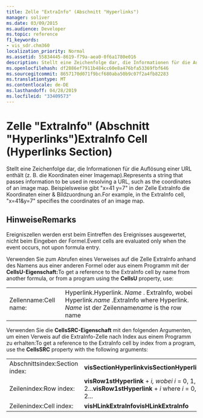 ```yaml
---
title: Zelle "ExtraInfo" (Abschnitt "Hyperlinks")
manager: soliver
ms.date: 03/09/2015
ms.audience: Developer
ms.topic: reference
f1_keywords:
- vis_sdr.chm360
localization_priority: Normal
ms.assetid: 55834445-8619-f79a-aea0-0f6a1780e016
description: Stellt eine Zeichenfolge dar, die Informationen für die Auflösung einer URL enthält (z. B. die Koordinaten einer Imagemap). Beispielsweise werden in der Zelle ExtraInfo x=41 &amp; y=7 die Koordinaten einer Bildzuordnung angegeben.
ms.openlocfilehash: df2886ef7911b484cc60e8a476bfa53369fbf646
ms.sourcegitcommit: 8657170d071f9bcf680aba50b9c07f2a4fb82283
ms.translationtype: MT
ms.contentlocale: de-DE
ms.lasthandoff: 04/28/2019
ms.locfileid: "33409573"
---
```

# <a name="extrainfo-cell-hyperlinks-section"></a><span data-ttu-id="ecf6b-104">Zelle "ExtraInfo" (Abschnitt "Hyperlinks")</span><span class="sxs-lookup"><span data-stu-id="ecf6b-104">ExtraInfo Cell (Hyperlinks Section)</span></span>

<span data-ttu-id="ecf6b-105">Stellt eine Zeichenfolge dar, die Informationen für die Auflösung einer URL enthält (z. B. die Koordinaten einer Imagemap).</span><span class="sxs-lookup"><span data-stu-id="ecf6b-105">Represents a string that passes information to be used in resolving a URL, such as the coordinates of an image map.</span></span> <span data-ttu-id="ecf6b-106">Beispielsweise gibt "x=41 y=7" in der Zelle ExtraInfo die Koordinaten einer &amp; Bildzuordnung an.</span><span class="sxs-lookup"><span data-stu-id="ecf6b-106">For example, in the ExtraInfo cell, "x=41&amp;y=7" specifies the coordinates of an image map.</span></span>
  
## <a name="remarks"></a><span data-ttu-id="ecf6b-107">Hinweise</span><span class="sxs-lookup"><span data-stu-id="ecf6b-107">Remarks</span></span>

<span data-ttu-id="ecf6b-108">Ereigniszellen werden erst beim Eintreffen des Ereignisses ausgewertet, nicht beim Eingeben der Formel.</span><span class="sxs-lookup"><span data-stu-id="ecf6b-108">Event cells are evaluated only when the event occurs, not upon formula entry.</span></span>
  
<span data-ttu-id="ecf6b-109">Verwenden Sie zum Abrufen eines Verweises auf die Zelle ExtraInfo anhand des Namens aus einer anderen Formel oder aus einem Programm mit der **CellsU-Eigenschaft:**</span><span class="sxs-lookup"><span data-stu-id="ecf6b-109">To get a reference to the ExtraInfo cell by name from another formula, or from a program using the **CellsU** property, use:</span></span> 
  
|||
|:-----|:-----|
| <span data-ttu-id="ecf6b-110">Zellenname:</span><span class="sxs-lookup"><span data-stu-id="ecf6b-110">Cell name:</span></span>  <br/> | <span data-ttu-id="ecf6b-111">Hyperlink.</span><span class="sxs-lookup"><span data-stu-id="ecf6b-111">Hyperlink.</span></span>  <span data-ttu-id="ecf6b-112">*Name*  . ExtraInfo, wobei Hyperlink.</span><span class="sxs-lookup"><span data-stu-id="ecf6b-112">*name*  .ExtraInfo            where Hyperlink.</span></span>  <span data-ttu-id="ecf6b-113">*Name*  ist der Zeilenname</span><span class="sxs-lookup"><span data-stu-id="ecf6b-113">*name*  is the row name</span></span>  <br/> |
   
<span data-ttu-id="ecf6b-114">Verwenden Sie die **CellsSRC-Eigenschaft** mit den folgenden Argumenten, um einen Verweis auf die ExtraInfo-Zelle nach Index aus einem Programm zu erhalten:</span><span class="sxs-lookup"><span data-stu-id="ecf6b-114">To get a reference to the ExtraInfo cell by index from a program, use the **CellsSRC** property with the following arguments:</span></span> 
  
|||
|:-----|:-----|
| <span data-ttu-id="ecf6b-115">Abschnittsindex:</span><span class="sxs-lookup"><span data-stu-id="ecf6b-115">Section index:</span></span>  <br/> |<span data-ttu-id="ecf6b-116">**visSectionHyperlink**</span><span class="sxs-lookup"><span data-stu-id="ecf6b-116">**visSectionHyperlink**</span></span> <br/> |
| <span data-ttu-id="ecf6b-117">Zeilenindex:</span><span class="sxs-lookup"><span data-stu-id="ecf6b-117">Row index:</span></span>  <br/> |<span data-ttu-id="ecf6b-118">**visRow1stHyperlink**  +   *i,* *wobei i* = 0, 1, 2...</span><span class="sxs-lookup"><span data-stu-id="ecf6b-118">**visRow1stHyperlink** +  *i*            where  *i*  = 0, 1, 2...</span></span>  <br/> |
| <span data-ttu-id="ecf6b-119">Zeilenindex:</span><span class="sxs-lookup"><span data-stu-id="ecf6b-119">Cell index:</span></span>  <br/> |<span data-ttu-id="ecf6b-120">**visHLinkExtraInfo**</span><span class="sxs-lookup"><span data-stu-id="ecf6b-120">**visHLinkExtraInfo**</span></span> <br/> |
   

